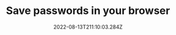 ---
title: Save passwords in your browser
date: "2022-08-13T211:10:03.284Z"
description: "Most browsers ask if you want to save passwords in the browser itself. If you specify a master password for accessing the password list, then this can be a very secure solution to having lots of unique passwords. Whether you want to sync these passwords between different devices is up to you, but might be a good idea if each of those devices is well-secured in themselves."
position: 19
section: "Passwords"
---